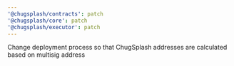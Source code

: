 ```yaml
---
'@chugsplash/contracts': patch
'@chugsplash/core': patch
'@chugsplash/executor': patch
---
```


Change deployment process so that ChugSplash addresses are calculated based on multisig address
